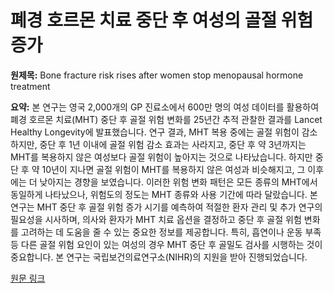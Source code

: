 # 폐경 호르몬 치료 중단 후 여성의 골절 위험 증가

**원제목:** Bone fracture risk rises after women stop menopausal hormone treatment

**요약:** 본 연구는 영국 2,000개의 GP 진료소에서 600만 명의 여성 데이터를 활용하여 폐경 호르몬 치료(MHT) 중단 후 골절 위험 변화를 25년간 추적 관찰한 결과를 Lancet Healthy Longevity에 발표했습니다.  연구 결과, MHT 복용 중에는 골절 위험이 감소하지만,  중단 후 1년 이내에 골절 위험 감소 효과는 사라지고,  중단 후 약 3년까지는 MHT를 복용하지 않은 여성보다 골절 위험이 높아지는 것으로 나타났습니다.  하지만 중단 후 약 10년이 지나면 골절 위험이 MHT를 복용하지 않은 여성과 비슷해지고, 그 이후에는 더 낮아지는 경향을 보였습니다.  이러한 위험 변화 패턴은 모든 종류의 MHT에서 동일하게 나타났으나, 위험도의 정도는 MHT 종류와 사용 기간에 따라 달랐습니다.  본 연구는 MHT 중단 후 골절 위험 증가 시기를 예측하여 적절한 환자 관리 및 추가 연구의 필요성을 시사하며,  의사와 환자가 MHT 치료 옵션을 결정하고 중단 후 골절 위험 변화를 고려하는 데 도움을 줄 수 있는 중요한 정보를 제공합니다.  특히, 흡연이나 운동 부족 등 다른 골절 위험 요인이 있는 여성의 경우 MHT 중단 후 골밀도 검사를 시행하는 것이 중요합니다.  본 연구는 국립보건의료연구소(NIHR)의 지원을 받아 진행되었습니다.

[원문 링크](https://www.news-medical.net/news/20250724/Bone-fracture-risk-rises-after-women-stop-menopausal-hormone-treatment.aspx)
